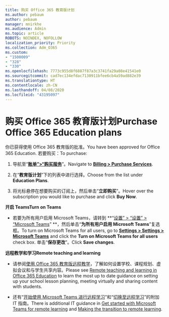 ```yaml
---
title: 购买 Office 365 教育版计划
ms.author: pebaum
author: pebaum
manager: mnirkhe
ms.audience: Admin
ms.topic: article
ROBOTS: NOINDEX, NOFOLLOW
localization_priority: Priority
ms.collection: Adm_O365
ms.custom:
- "1500009"
- "328"
- "330"
ms.openlocfilehash: 7773c955d8f6887f87a3c3741fa29a08e41541e0
ms.sourcegitcommit: cad7ec134efdac7130911bfee6cb4a59ad882e39
ms.translationtype: HT
ms.contentlocale: zh-CN
ms.lasthandoff: 04/08/2020
ms.locfileid: "43195097"
---
```

# <a name="purchase-office-365-education-plans"></a><span data-ttu-id="37da8-102">购买 Office 365 教育版计划</span><span class="sxs-lookup"><span data-stu-id="37da8-102">Purchase Office 365 Education plans</span></span>

<span data-ttu-id="37da8-103">你已获得使用 Office 365 教育版的批准。</span><span class="sxs-lookup"><span data-stu-id="37da8-103">You have been approved for Office 365 Education.</span></span>  <span data-ttu-id="37da8-104">若要购买：</span><span class="sxs-lookup"><span data-stu-id="37da8-104">To purchase:</span></span>

1. <span data-ttu-id="37da8-105">导航至“**[账单”>“购买服务](https://portal.office.com/AdminPortal/Home#/catalog)**”。</span><span class="sxs-lookup"><span data-stu-id="37da8-105">Navigate to **[Billing > Purchase Services](https://portal.office.com/AdminPortal/Home#/catalog)**.</span></span>

2. <span data-ttu-id="37da8-106">在“**教育版计划**”下的列表中进行选择。</span><span class="sxs-lookup"><span data-stu-id="37da8-106">Choose from the list under **Education Plans**.</span></span>

3. <span data-ttu-id="37da8-107">将光标悬停在想要购买的订阅上，然后单击“**立即购买**”。</span><span class="sxs-lookup"><span data-stu-id="37da8-107">Hover over the subscription you would like to purchase and click **Buy Now**.</span></span>

<span data-ttu-id="37da8-108">**开启 Teams**</span><span class="sxs-lookup"><span data-stu-id="37da8-108">**Turn on Teams**</span></span>

- <span data-ttu-id="37da8-109">若要为所有用户启用 Microsoft Teams，请转到 **“[设置” > “设置” > “Microsoft Teams](https://admin.microsoft.com/Adminportal/Home#/SettingsMultiPivot/:/Settings/L1/SkypeTeams)” **，然后单击“**为所有用户启用 Microsoft Teams**”复选框。</span><span class="sxs-lookup"><span data-stu-id="37da8-109">To turn on Microsoft Teams for all users, go to **[Settings > Settings > Microsoft Teams](https://admin.microsoft.com/Adminportal/Home#/SettingsMultiPivot/:/Settings/L1/SkypeTeams)** and click the **Turn on Microsoft Teams for all users** check box.</span></span>  <span data-ttu-id="37da8-110">单击“**保存更改**”。</span><span class="sxs-lookup"><span data-stu-id="37da8-110">Click **Save changes**.</span></span>

<span data-ttu-id="37da8-111">**远程教学和学习**</span><span class="sxs-lookup"><span data-stu-id="37da8-111">**Remote teaching and learning**</span></span>

- <span data-ttu-id="37da8-112">请参阅[使用 Office 365 教育版远程教学](https://support.office.com/article/remote-teaching-and-learning-in-office-365-education-f651ccae-7b65-478b-8366-51bb884025c4)，了解如何设置学校、课程规划、虚拟会议和与学生共享内容。</span><span class="sxs-lookup"><span data-stu-id="37da8-112">Please see [Remote teaching and learning in Office 365 Education](https://support.office.com/article/remote-teaching-and-learning-in-office-365-education-f651ccae-7b65-478b-8366-51bb884025c4) to learn the most up to date guidance on setting up your school lesson planning, meeting virtually and sharing content with students.</span></span>

- <span data-ttu-id="37da8-113">还有“[开始使用 Microsoft Teams 进行远程学习](https://docs.microsoft.com/MicrosoftTeams/remote-learning-edu)”和“[切换至远程学习](https://www.microsoft.com/education/remote-learning)”的附加 IT 指南。</span><span class="sxs-lookup"><span data-stu-id="37da8-113">There is additional IT guidance in [Get started with Microsoft Teams for remote learning](https://docs.microsoft.com/MicrosoftTeams/remote-learning-edu) and [Making the transition to remote learning](https://www.microsoft.com/education/remote-learning).</span></span>

